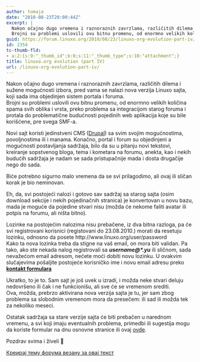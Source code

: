 ```yaml
---
author: tomaja
date: "2010-08-23T20:00:44Z"
excerpt: |
  Nakon očajno dugo vremena i raznoraznih zavrzlama, različitih dilema i sužene mogućnosti izbora, pred vama se nalazi nova verzija Linuxo sajta, koji sada ima objedinjen sistem portala i foruma.
  Brojni su problemi uslovili ovu bitnu promenu, od enormno velikih količina spama svih oblika i vrsta, preko problema sa integracijom starog foruma i protala do problematične budućnosti pojedinih web aplikacija koje su bile korišćene, pre svega SMF-a.
guid: https://forum.linuxo.org/2010/08/23/linuxo-org-evolution-part-iv/
id: 2354
tc-thumb-fld:
- a:2:{s:9:"_thumb_id";b:0;s:11:"_thumb_type";s:10:"attachment";}
title: linuxo.org evolution (part IV)
url: /linuxo-org-evolution-part-iv/
---
```

Nakon očajno dugo vremena i raznoraznih zavrzlama, različitih dilema i sužene mogućnosti izbora, pred vama se nalazi nova verzija Linuxo sajta, koji sada ima objedinjen sistem portala i foruma.  
Brojni su problemi uslovili ovu bitnu promenu, od enormno velikih količina spama svih oblika i vrsta, preko problema sa integracijom starog foruma i protala do problematične budućnosti pojedinih web aplikacija koje su bile korišćene, pre svega SMF-a.

<div class="status-box">
  Novi sajt koristi jedinstveni CMS (<a href="http://www.linuxo.org">Drupal</a>) sa svim svojim mogućnostima, povoljnostima ili i manama. Konačno, portal i forum su objedinjeni a mogućnosti postavljanja sadržaja, bilo da su u pitanju novi tekstovi, kreiranje sopstvenog bloga, tema i kometara na forumu, anekta, kao i nekih budućih sadržaja je nadam se sada pristupačnije mada i dosta drugačije nego do sada.
</div>

Biće potrebno sigurno malo vremena da se svi prilagodimo, ali ovaj ili sličan korak je bio neminovan.

Eh, da, svi postojeći nalozi i gotovo sav sadržaj sa starog sajta (osim download sekcije i nekih pojedinačnih stranica) je konvertovan u novu bazu, mada je moguće da pojedine stvari nisu (možda će nekome faliti avatar ili potpis na forumu, ali ništa bitno).

<div class="warning-box">
  Lozinke na postojećim nalozima nisu prebačene, iz dva bitna razloga, pa će svi registrovani korisnici (registovani do 23.08.2010.) morati da resetuju lozinku, odnosno da posete http://www.linuxo.org/user/password<br /> Kako ta nova lozinka treba da stigne na vaš email, on mora biti validan. Pa tako, ako ste nekada nalog registrovali sa <b><i>username@*.yu</i></b> ili sličnom, sada nevažećom email adresom, nećete moći dobiti novu lozinku. U ovakvim slučajevima pošaljite postojeće korisničko ime i novu email adresu preko <b><a href="http://www.linuxo.org/contact">kontakt formulara</a></b>
</div>

Ukratko, to je to. Sam sajt je još uvek u izradi, i možda neke stvari deluju nedovršeno ili čak i ne funkcionišu, ali sve će se vremenom srediti.  
Ova, možda, prebrzo aktivirana nova verzija sajta je tu, jer sam zbog problema sa slobodnim vremenom mora da presečem: ili sad ili možda tek za nekoliko meseci.

Ostatak sadržaja sa stare verzije sajta će biti prebačen u narednom vremenu, a svi koji imaju eventualnih problema, primedbi ili sugestija mogu da koriste formular na dnu osnovne stranice ili ovaj [ovde](http://www.linuxo.org/contact "Kontakt formular").

Pozdrav svima i živeli :beer: 

[Креирај тему форума везану за овај текст](https://linuxo.org/nova-tema-na-forumu/?se_pid=2354)